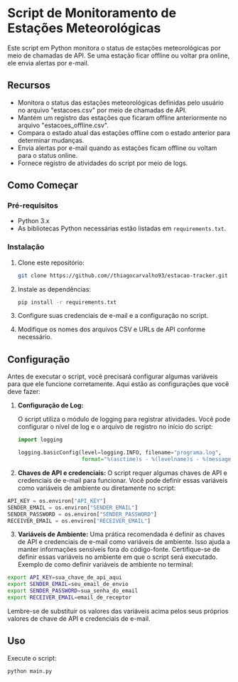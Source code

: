 # Script de Monitoramento de Estações Meteorológicas

Este script em Python monitora o status de estações meteorológicas por meio de chamadas de API. Se uma estação ficar offline ou voltar pra online, ele envia alertas por e-mail.

## Recursos

- Monitora o status das estações meteorológicas definidas pelo usuário no arquivo "estacoes.csv" por meio de chamadas de API.
- Mantém um registro das estações que ficaram offline anteriormente no arquivo "estacoes_offline.csv".
- Compara o estado atual das estações offline com o estado anterior para determinar mudanças.
- Envia alertas por e-mail quando as estações ficam offline ou voltam para o status online.
- Fornece registro de atividades do script por meio de logs.

## Como Começar

### Pré-requisitos

- Python 3.x
- As bibliotecas Python necessárias estão listadas em `requirements.txt`.

### Instalação

1. Clone este repositório:

   ```sh
   git clone https://github.com//thiagocarvalho93/estacao-tracker.git
   ```
2. Instale as dependências:
   ```sh
   pip install -r requirements.txt
   ```
3. Configure suas credenciais de e-mail e a configuração no script.
4. Modifique os nomes dos arquivos CSV e URLs de API conforme necessário.

## Configuração

Antes de executar o script, você precisará configurar algumas variáveis para que ele funcione corretamente. Aqui estão as configurações que você deve fazer:

1. **Configuração de Log:**

   O script utiliza o módulo de logging para registrar atividades. Você pode configurar o nível de log e o arquivo de registro no início do script:

   ```python
   import logging

   logging.basicConfig(level=logging.INFO, filename="programa.log",
                       format="%(asctime)s - %(levelname)s - %(message)s")
   ```

2. **Chaves de API e credenciais:**
O script requer algumas chaves de API e credenciais de e-mail para funcionar. Você pode definir essas variáveis como variáveis de ambiente ou diretamente no script:
  ```python
  API_KEY = os.environ["API_KEY"]
  SENDER_EMAIL = os.environ["SENDER_EMAIL"]
  SENDER_PASSWORD = os.environ["SENDER_PASSWORD"]
  RECEIVER_EMAIL = os.environ["RECEIVER_EMAIL"]
  ```
3. **Variáveis de Ambiente:**
Uma prática recomendada é definir as chaves de API e credenciais de e-mail como variáveis de ambiente. Isso ajuda a manter informações sensíveis fora do código-fonte. Certifique-se de definir essas variáveis no ambiente em que o script será executado.
Exemplo de como definir variáveis de ambiente no terminal:
  ```sh
  export API_KEY=sua_chave_de_api_aqui
  export SENDER_EMAIL=seu_email_de_envio
  export SENDER_PASSWORD=sua_senha_do_email
  export RECEIVER_EMAIL=email_de_receptor
  ```
Lembre-se de substituir os valores das variáveis acima pelos seus próprios valores de chave de API e credenciais de e-mail.

## Uso

Execute o script:

```sh
python main.py
```


